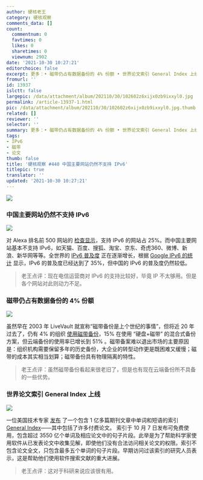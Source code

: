 ```yaml
---
author: 硬核老王
category: 硬核观察
comments_data: []
count:
  commentnum: 0
  favtimes: 0
  likes: 0
  sharetimes: 0
  viewnum: 2902
date: '2021-10-30 10:27:21'
editorchoice: false
excerpt: 更多：• 磁带仍占有数据备份的 4% 份额 • 世界论文索引 General Index 上线
fromurl: ''
id: 13937
islctt: false
largepic: /data/attachment/album/202110/30/102602z6xijx0zb9ixxyl0.jpg
permalink: /article-13937-1.html
pic: /data/attachment/album/202110/30/102602z6xijx0zb9ixxyl0.jpg.thumb.jpg
related: []
reviewer: ''
selector: ''
summary: 更多：• 磁带仍占有数据备份的 4% 份额 • 世界论文索引 General Index 上线
tags:
- IPv6
- 磁带
- 论文
thumb: false
title: '硬核观察 #440 中国主要网站仍然不支持 IPv6'
titlepic: true
translator: ''
updated: '2021-10-30 10:27:21'
---
```


![](/data/attachment/album/202110/30/102602z6xijx0zb9ixxyl0.jpg)


### 中国主要网站仍然不支持 IPv6


![](/data/attachment/album/202110/30/102617rs9suh50u0h93wop.jpg)


对 Alexa 排名前 500 网站的 [检查显示](http://www.delong.com/ipv6_alexa500.html)，支持 IPv6 的网站占 25%。而中国主要网站基本不支持 IPv6，如天猫、百度、搜狐、淘宝、京东、奇虎360、微博、新浪、新华网等等。全世界的 [IPv6 普及度](https://www.6connect.com/blog/global-adoption-of-ipv6-top-ten-countries/) 正在逐渐增长，根据 [Google IPv6 的统计](https://www.google.com/intl/en/ipv6/statistics.html) 显示，IPv6 的普及度已经达到了 35%，但中国的 IPv6 的普及度仍然较低。



> 
> 老王点评：现在电信运营商对 IPv6 的支持比较好，毕竟 IP 不太够用。但是各个网站对此则动力不足。
> 
> 
> 


### 磁带仍占有数据备份的 4% 份额


![](/data/attachment/album/202110/30/102644yz2om59mknbmmb9o.jpg)


虽然早在 2003 年 LiveVault 就宣称“磁带备份是上个世纪的事情”，但将近 20 年过去了，仍有 4% 的组织 [使用磁带备份](https://www.databarracks.com/resources/data-health-check-2021)，15% 在使用 “硬盘+磁带” 的混合式备份方案，但云端备份的使用率已增长到 51% 。磁带备案难以退出市场的主要原因是：组织机构需要保留多年的历史备份，大企业的转型动作更是既困难又缓慢；磁带的成本其实相当划算；磁带备份具有物理隔离的特性。



> 
> 老王点评：虽然磁带备份看起来很老旧了，但是也有现在云端备份所不具备的一些优势。
> 
> 
> 


### 世界论文索引 General Index 上线


![](/data/attachment/album/202110/30/102702zewypmlteyzl76b1.jpg)


一位美国技术专家 [发布](https://www.nature.com/articles/d41586-021-02895-8) 了一个包含 1 亿多篇期刊文章中单词和短语的索引 [General Index](https://archive.org/details/GeneralIndex)——其中包括了许多付费论文。 索引于 10 月 7 日发布可免费使用，包含超过 3550 亿个单词及相应论文中的句子片段。此举是为了帮助科学家使用软件从已发表论文中收集见解，即使他们没有合法访问相关论文的权限。索引不包含论文全文，只包含最多五个单词的句子片段。早期访问过该索引的研究人员表示，这是帮助他们使用软件搜索文献的重大进展。



> 
> 老王点评：这对于科研来说应该很有用。
> 
> 
>